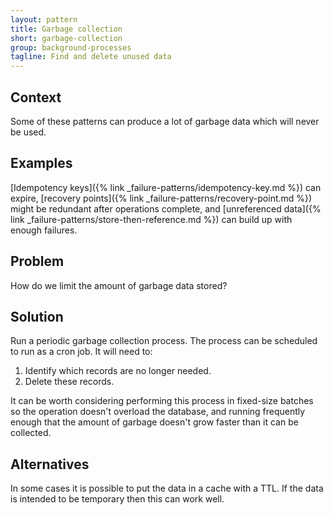 ```yaml
---
layout: pattern
title: Garbage collection
short: garbage-collection
group: background-processes
tagline: Find and delete unused data
---
```


## Context

Some of these patterns can produce a lot of garbage data which will never be used.

## Examples

[Idempotency keys]({% link _failure-patterns/idempotency-key.md %}) can expire, [recovery points]({% link _failure-patterns/recovery-point.md %}) might be redundant after operations complete, and [unreferenced data]({% link _failure-patterns/store-then-reference.md %}) can build up with enough failures.

## Problem

How do we limit the amount of garbage data stored?

## Solution

Run a periodic garbage collection process. The process can be scheduled to run as a cron job. It will need to:

1. Identify which records are no longer needed.
2. Delete these records.

It can be worth considering performing this process in fixed-size batches so the operation doesn't overload the database, and running frequently enough that the amount of garbage doesn't grow faster than it can be collected.

## Alternatives

In some cases it is possible to put the data in a cache with a TTL. If the data is intended to be temporary then this can work well.
